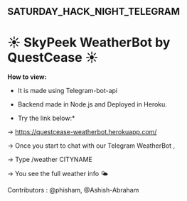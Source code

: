 ## SATURDAY_HACK_NIGHT_TELEGRAM
# ☀ SkyPeek WeatherBot by QuestCease ☀
**How to view:**

* It is made using Telegram-bot-api
* Backend made in Node.js and Deployed in Heroku.

* Try the link below:*

-> https://questcease-weatherbot.herokuapp.com/

-> Once you start to chat with our Telegram WeatherBot ,

-> Type /weather CITYNAME

-> You see the full weather info 🌤 

Contributors : @phisham, @Ashish-Abraham
